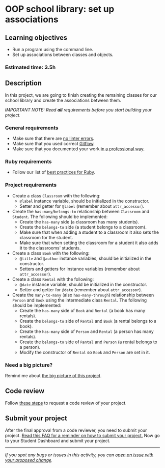 # OOP school library: set up associations

## Learning objectives
- Run a program using the command line.
- Set up associations between classes and objects.

### Estimated time: 3.5h

## Description
In this project, we are going to finish creating the remaining classes for our school library and create the associations between them.

*IMPORTANT NOTE: Read **all** requirements before you start building your project.*

### General requirements

- Make sure that there are [no linter errors](https://github.com/microverseinc/linters-config).
- Make sure that you used correct [Gitflow](https://github.com/microverseinc/curriculum-transversal-skills/blob/main/git-github/articles/gitflow.md).
- Make sure that you documented your work [in a professional way](https://github.com/microverseinc/curriculum-transversal-skills/blob/main/documentation/articles/professional_repo_rules.md).

### Ruby requirements
- Follow our list of [best practices for Ruby](https://github.com/microverseinc/curriculum-ruby/blob/main/articles/ruby_best_practices.md).

### Project requirements
- Create a class `Classroom` with the following:
  - `@label` instance variable, should be initialized in the constructor.
  - Setter and getter for `@label` (remember about `attr_accessor`).
- Create the `has-many`/`belongs-to` relationship between `Classroom` and `Student`. The following should be implemented:
  - Create the `has-many` side (a classroom has many students).
  - Create the `belongs-to` side (a student belongs to a classroom).
  - Make sure that when adding a student to a classroom it also sets the classroom for the student.
  - Make sure that when setting the classroom for a student it also adds it to the classrooms' students.
- Create a class `Book` with the following:
  - `@title` and `@author` instance variables, should be initialized in the constructor.
  - Setters and getters for instance variables (remember about `attr_accessor`).
- Create a class `Rental` with the following:
  - `@date` instance variable, should be initialized in the constructor.
  - Setter and getter for `@date` (remember about `attr_accessor`).
- Create the `many-to-many` (also `has-many-through`) relationship between `Person` and `Book` using the intermediate class `Rental`. The following should be implemented:
  - Create the `has-many` side of `Book` and `Rental` (a book has many rentals).
  - Create the `belongs-to` side of `Rental` and `Book` (a rental belongs to a book).
  - Create the `has-many` side of `Person` and `Rental` (a person has many rentals).
  - Create the `belongs-to` side of `Rental` and `Person` (a rental belongs to a person).
  - Modify the constructor of `Rental` so `Book` and `Person` are set in it.

### Need a big picture?

Remind me about [the big picture of this project](./sneak_peek.md).

## Code review

Follow [these steps](https://github.com/microverseinc/curriculum-transversal-skills/blob/main/code-review/articles/how_to_ask_for_a_code_review.md) to request a code review of your project.

## Submit your project

After the final approval from a code reviewer, you need to submit your project.
[Read this FAQ for a reminder on how to submit your project.](https://microverse.zendesk.com/hc/en-us/articles/360061344234)
Now go to your Student Dashboard and submit your project.

------

_If you spot any bugs or issues in this activity, you can [open an issue with your proposed change](https://github.com/microverseinc/curriculum-transversal-skills/blob/main/git-github/articles/open_issue.md)._
